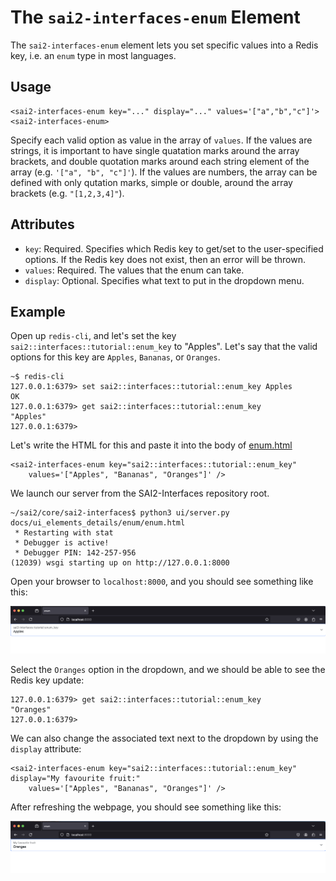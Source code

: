 The `sai2-interfaces-enum` Element
==================================
The `sai2-interfaces-enum` element lets you set specific values into a Redis 
key, i.e. an `enum` type in most languages.

## Usage
```
<sai2-interfaces-enum key="..." display="..." values='["a","b","c"]'>
<sai2-interfaces-enum>
```

Specify each valid option as value in the array of `values`. If the values are strings,
it is important to have single quatation marks around the array brackets, and double
quotation marks around each string element of the array (e.g. `'["a", "b", "c"]'`). If
the values are numbers, the array can be defined with only qutation marks, simple or double,
around the array brackets (e.g. `"[1,2,3,4]"`). 

## Attributes
* `key`: Required. Specifies which Redis key to get/set to the user-specified 
options. If the Redis key does not exist, then an error will be thrown.
* `values`: Required. The values that the enum can take.
* `display`: Optional. Specifies what text to put in the dropdown menu.

## Example
Open up `redis-cli`, and let's set the key 
`sai2::interfaces::tutorial::enum_key` to "Apples". Let's say that the valid 
options for this key are `Apples`, `Bananas`, or `Oranges`.
```
~$ redis-cli
127.0.0.1:6379> set sai2::interfaces::tutorial::enum_key Apples
OK
127.0.0.1:6379> get sai2::interfaces::tutorial::enum_key
"Apples"
127.0.0.1:6379> 
```

Let's write the HTML for this and paste it into the body of 
[enum.html](./enum.html)
```
<sai2-interfaces-enum key="sai2::interfaces::tutorial::enum_key"
	values='["Apples", "Bananas", "Oranges"]' />
```

We launch our server from the SAI2-Interfaces repository root.
```
~/sai2/core/sai2-interfaces$ python3 ui/server.py docs/ui_elements_details/enum/enum.html
 * Restarting with stat
 * Debugger is active!
 * Debugger PIN: 142-257-956
(12039) wsgi starting up on http://127.0.0.1:8000
```

Open your browser to `localhost:8000`, and you should see something like this:

![enum_key with dropdown that has Apples selected](./enum1.png)

Select the `Oranges` option in the dropdown, and we should be able to see the 
Redis key update:
```
127.0.0.1:6379> get sai2::interfaces::tutorial::enum_key
"Oranges"
127.0.0.1:6379> 
```

We can also change the associated text next to the dropdown by using the 
`display` attribute:
```
<sai2-interfaces-enum key="sai2::interfaces::tutorial::enum_key" display="My favourite fruit:"
	values='["Apples", "Bananas", "Oranges"]' />
```

After refreshing the webpage, you should see something like this:

![My Favorite Fruit with dropdown that has Oranges selected](./enum2.png)
